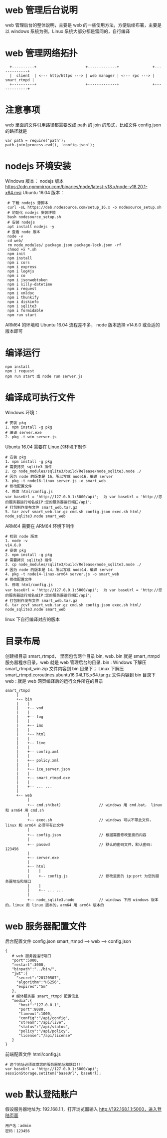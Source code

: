 ﻿# web 管理后台说明

web 管理后台的整体说明，主要是 web 的一些使用方法，方便后续布署，主要是以 windows 系统为例，Linux 系统大部分都是雷同的，自行编译

# web 管理网络拓扑

~~~shell
  +----------+                      +-------------+               +-------------+
  |  client  | <--- http/https ---> | web manager | <--- rpc ---> | smart_rtmpd |
  +----------+                      +-------------+               +-------------+
~~~

# 注意事项

web 里面的文件引用路径都需要改成 path 的 join 的形式，比如文件 config.json 的路径就是

~~~shell
var path = require('path');
path.join(process.cwd(), 'config.json');
~~~

# nodejs 环境安装
Windows 版本：
  nodejs 版本 https://cdn.npmmirror.com/binaries/node/latest-v18.x/node-v18.20.1-x64.msi
Ubuntu 16.04 版本：
~~~shell
 # 下载 nodejs 源脚本
 curl -sL https://deb.nodesource.com/setup_16.x -o nodesource_setup.sh
 # 初始化 nodejs 安装环境
 bash nodesource_setup.sh
 # 安装 nodejs 
 apt install nodejs -y
 # 查看 node 版本
 node -v 
 cd web/
 rm node_modules/ package.json package-lock.json -rf
 chmod +x *.sh
 npm init
 npm install
 npm i cors
 npm i express
 npm i log4js 
 npm i co 
 npm i jsonwebtoken 
 npm i silly-datetime
 npm i request
 npm i xmldoc
 npm i thunkify
 npm i diskinfo 
 npm i sqlite3
 npm i formidable
 npm run start
~~~
ARM64 的环境和 Ubuntu 16.04 流程差不多， node 版本选择 v14.6.0 或合适的版本即可

# 编译运行

~~~shell
npm install
npm i request
npm run start 或 node run server.js
~~~

# 编译成可执行文件

Windows 环境：
~~~shell
# 安装 pkg
1. npm install -g pkg
# 编译 server.exe
2. pkg -t win server.js
~~~

Ubuntu 16.04 需要在 Linux 的环境下制作
~~~shell
# 安装 pkg
1. npm install -g pkg
# 需要拷贝 sqlite3 插件
2. cp node_modules/sqlite3/build/Release/node_sqlite3.node ./
# 因为 node 的版本是 16，所以写成 node16，编译 server
3. pkg -t node16-linux server.js -o smart_web
# 修改配置文件
4. 修改 html/config.js
var baseUrl = 'http://127.0.0.1:5000/api';  为 var baseUrl = 'http://您的服务器运行域名或IP:您的服务器运行端口/api';
# 打包制作发布文件 smart_web.tar.gz
5. tar zcvf smart_web.tar.gz cmd.sh config.json exec.sh html/ node_sqlite3.node smart_web
~~~

ARM64 需要在 ARM64 环境下制作
~~~shell
# 检验 node 版本
1. node -v
v14.6.0
# 安装 pkg
2. npm install -g pkg
# 需要拷贝 sqlite3 插件
3. cp node_modules/sqlite3/build/Release/node_sqlite3.node ./
# 因为 node 的版本是 14，所以写成 node14，编译 server
4. pkg -t node14-linux-arm64 server.js -o smart_web
# 修改配置文件
5. 修改 html/config.js
var baseUrl = 'http://127.0.0.1:5000/api';  为 var baseUrl = 'http://您的服务器运行域名或IP:您的服务器运行端口/api';
# 打包制作发布文件 smart_web.tar.gz
6. tar zcvf smart_web.tar.gz cmd.sh config.json exec.sh html/ node_sqlite3.node smart_web
~~~

linux 下自行编译对应的版本

# 目录布局

创建根目录 smart_rtmpd， 里面包含两个目录 bin, web. bin 就是 smart_rtmpd 服务器程序目录，web 就是 web 管理后台的目录.
bin : Windows 下解压 smart_rtmpd_win.zip 文件内容到 bin 目录下； Linux 下解压 smart_rtmpd.coroutines.ubuntu16.04LTS.x64.tar.gz 文件内容到 bin 目录下
web : 就是 web 网页编译后的运行文件所在的目录

~~~shell
smart_rtmpd 
     |
     +-- bin
     |    |
     |    +-- vod
     |    |
     |    +-- log
     |    |
     |    +-- ims
     |    |
     |    +-- html
     |    |
     |    +-- live
     |    |
     |    +-- config.xml
     |    |
     |    +-- policy.xml
     |    |
     |    +-- ice_server.json
     |    |
     |    +-- smart_rtmpd.exe
     |    |
     |    +-- ... ...
     |
     +-- web
          |
          +-- cmd.sh(bat)                 // windows 用 cmd.bat， linux 和 arm64 用 cmd.sh
          |
          +-- exec.sh                     // windows 可以不带此文件，linux 和 arm64 必须带有此文件
          |
          +-- config.json                 // 根据需要修改里面的内容
          |
          +-- passwd                      // 默认的密码文件，默认密码: 123456
          |
          +-- server.exe
          |
          +-- html
          |    |
          |    +-- config.js              // 修改里面的 ip:port 为您的服务器地址和端口
          |    |
          |    +-- ... ...
          |
          +-- node_sqlite3.node           // windows 下用 windows 版本的，linux 用 linux 版本的，arm64 用 arm64 版本的
~~~

# web 服务器配置文件
后台配置文件 config.json
smart_rtmpd --> web --> config.json
~~~shell
{
   # web 服务器运行端口
   "port":5000,
   "restart":3000,
   "binpath":"../bin/",
   "jwt":{
     "secret":"20120507",
     "algorithm":"HS256",
     "expires":"5m"
   },
   # 媒体服务器 smart_rtmpd 配置信息
   "media":{
      "host":"127.0.0.1",
      "port":8080,
      "timeout":1000,
      "config":"/api/config",
      "stream":"/api/live",
      "status":"/api/status",
      "policy":"/api/policy",
      "license":"/api/license"
   }
}
~~~

前端配置文件 html/config.js
~~~shell
# 这个地址必须改成您的服务器地址和端口!!!
var baseUrl = 'http://127.0.0.1:5000/api';   
sessionStorage.setItem('baseUrl', baseUrl);
~~~

# web 默认登陆账户
假设服务器地址为: 192.168.1.1，打开浏览器输入 http://192.168.1.1:5000，进入登陆页面
~~~shell
用户名：admin
密码：123456
~~~

